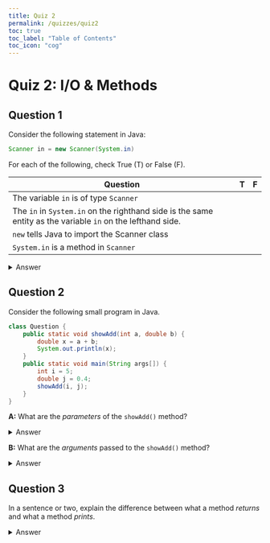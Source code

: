 ```yaml
---
title: Quiz 2
permalink: /quizzes/quiz2
toc: true
toc_label: "Table of Contents"
toc_icon: "cog"
---
```


# Quiz 2: I/O & Methods

## Question 1

Consider the following statement in Java:

```java
Scanner in = new Scanner(System.in)
```

For each of the following, check True (T) or False (F).

| Question | T | F |
| ----- | ---- | ---- |
| The variable `in` is of type `Scanner` | | |
| The `in` in `System.in` on the righthand side is the same entity as the variable `in` on the lefthand side. | | |
| `new` tells Java to import the Scanner class | | |
| `System.in` is a method in `Scanner` | | |

<details><summary>Answer</summary>

| Question | T | F |
| ----- | ---- | ---- |
| The variable `in` is of type `Scanner` | x | |
| The `in` in `System.in` on the righthand side is the same entity as the variable `in` on the lefthand side. | | x |
| `new` tells Java to import the Scanner class | | x |
| `System.in` is a method in `Scanner` | | x |

`in` on the lefthand side is a variable of type `Scanner`. `in` as part of `System.in` on the righthand side is a method in System.   

`new` tells Java to _create a new instance_ of the Scanner class. The statement `import java.util.Scanner;` at the top of the file would tell Java to _import_ the Scanner class.  

`System.in` is a method call to the `in` method in `System`. It is an argument passed to `Scanner()`. It is not a method in Scanner.  

</details>

## Question 2

Consider the following small program in Java. 

```java
class Question {
    public static void showAdd(int a, double b) {
        double x = a + b;
        System.out.println(x);
    }
    public static void main(String args[]) {
        int i = 5;
        double j = 0.4;
        showAdd(i, j);
    }
}
```

**A:** What are the _parameters_ of the `showAdd()` method?

<details><summary>Answer</summary>

`int a` and `double b`

</details>

**B:** What are the _arguments_ passed to the `showAdd()` method?

<details><summary>Answer</summary>

`i (which is 5)` and `j (which is 0.4)`

There are many ways to answer this part of the question; the important thing is to understand that `i` and `j` are the arguments being passed, and that `int a` and `double b` are the parameters being assigned. 

</details>

## Question 3

In a sentence or two, explain the difference between what a method _returns_ and what a method _prints_. 

<details><summary>Answer</summary>

A return means that the entire method, when evaluated, will be converted into whatever the return value is. You can save the value that a method returns as a variable, or use it directly.  

A print statement in a method will simply print whatever is asked when the execution of the code reaches that line.  

</details>